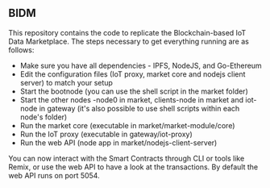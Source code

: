 ## BIDM

This repository contains the code to replicate the Blockchain-based IoT Data Marketplace. The steps necessary to get everything running are as follows:

- Make sure you have all dependencies - IPFS, NodeJS, and Go-Ethereum
- Edit the configuration files (IoT proxy, market core and nodejs client server) to match your setup
- Start the bootnode (you can use the shell script in the market folder)
- Start the other nodes -node0 in market, clients-node in market and iot-node in gateway (it's also possible to use shell scripts within each node's folder)
- Run the market core (executable in market/market-module/core)
- Run the IoT proxy (executable in gateway/iot-proxy)
- Run the web API (node app in market/nodejs-client-server)

You can now interact with the Smart Contracts through CLI or tools like Remix, or use the web API to have a look at the transactions. By default the web API runs on port 5054.
